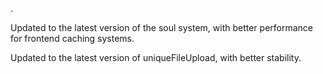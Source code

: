 .

Updated to the latest version of the soul system, with better performance for frontend caching systems.

Updated to the latest version of uniqueFileUpload, with better stability.